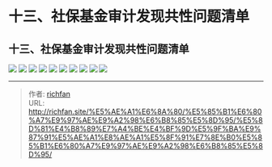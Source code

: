 # 十三、社保基金审计发现共性问题清单

## 十三、社保基金审计发现共性问题清单

![](https://img.richfan.site/audit/审计发现共性问题清单/十三、社保基金审计发现共性问题清单/社保基金审计发现共性问题清单126.webp)
![](https://img.richfan.site/audit/审计发现共性问题清单/十三、社保基金审计发现共性问题清单/社保基金审计发现共性问题清单127.webp)
![](https://img.richfan.site/audit/审计发现共性问题清单/十三、社保基金审计发现共性问题清单/社保基金审计发现共性问题清单128.webp)
![](https://img.richfan.site/audit/审计发现共性问题清单/十三、社保基金审计发现共性问题清单/社保基金审计发现共性问题清单129.webp)
![](https://img.richfan.site/audit/审计发现共性问题清单/十三、社保基金审计发现共性问题清单/社保基金审计发现共性问题清单130.webp)
![](https://img.richfan.site/audit/审计发现共性问题清单/十三、社保基金审计发现共性问题清单/社保基金审计发现共性问题清单131.webp)
![](https://img.richfan.site/audit/审计发现共性问题清单/十三、社保基金审计发现共性问题清单/社保基金审计发现共性问题清单132.webp)
![](https://img.richfan.site/audit/审计发现共性问题清单/十三、社保基金审计发现共性问题清单/社保基金审计发现共性问题清单133.webp)
![](https://img.richfan.site/audit/审计发现共性问题清单/十三、社保基金审计发现共性问题清单/社保基金审计发现共性问题清单134.webp)
![](https://img.richfan.site/audit/审计发现共性问题清单/十三、社保基金审计发现共性问题清单/社保基金审计发现共性问题清单135.webp)


---

> 作者: [richfan](https://richfan.site/)  
> URL: http://richfan.site/%E5%AE%A1%E6%8A%80/%E5%85%B1%E6%80%A7%E9%97%AE%E9%A2%98%E6%B8%85%E5%8D%95/%E5%8D%81%E4%B8%89%E7%A4%BE%E4%BF%9D%E5%9F%BA%E9%87%91%E5%AE%A1%E8%AE%A1%E5%8F%91%E7%8E%B0%E5%85%B1%E6%80%A7%E9%97%AE%E9%A2%98%E6%B8%85%E5%8D%95/  

